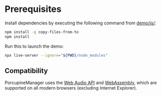 # Prerequisites

Install dependencies by executing the following command from [demo/js/](/demo/js):

```bash
npm install -g copy-files-from-to
npm install
```

Run this to launch the demo:

```bash
npx live-server --ignore="${PWD}/node_modules"
```

## Compatibility

PorcupineManager uses the [Web Audio API](https://developer.mozilla.org/en-US/docs/Web/API/Web_Audio_API) and
[WebAssembly](https://webassembly.org/), which are supported on all modern browsers (excluding Internet Explorer).

